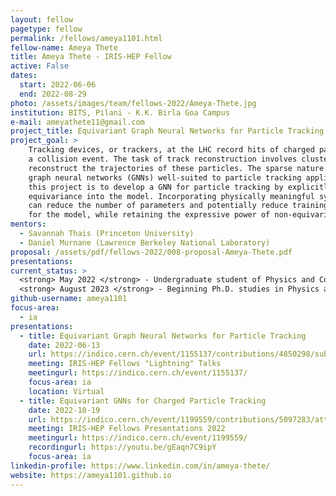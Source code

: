 ```yaml
---
layout: fellow
pagetype: fellow
permalink: /fellows/ameya1101.html
fellow-name: Ameya Thete
title: Ameya Thete - IRIS-HEP Fellow
active: False
dates:
  start: 2022-06-06
  end: 2022-08-29
photo: /assets/images/team/fellows-2022/Ameya-Thete.jpg
institution: BITS, Pilani - K.K. Birla Goa Campus
e-mail: ameyathete11@gmail.com
project_title: Equivariant Graph Neural Networks for Particle Tracking
project_goal: >
    Tracking devices, or trackers, at the LHC record hits of charged particles produced in
    a collision event. The task of track reconstruction involves clustering tracker hits to
    reconstruct the trajectories of these particles. The sparse nature of tracking data makes
    graph neural networks (GNNs) well-suited to particle tracking applications. The goal of
    this project is to develop a GNN for particle tracking by explicitly incorporating rotational
    equivariance into the model. Incorporating physically meaningful symmetries into the GNN
    can reduce the number of parameters and potentially reduce training and inference times
    for the model, while retaining the expressive power of non-equivariant GNNs.
mentors:
  - Savannah Thais (Princeton University)
  - Daniel Murnane (Lawrence Berkeley National Laboratory)
proposal: /assets/pdf/fellows-2022/008-proposal-Ameya-Thete.pdf
presentations:
current_status: >
  <strong> May 2022 </strong> - Undergraduate student of Physics and Computer Science at BITS, Pilani - K.K. Birla Goa Campus.
  <strong> August 2023 </strong> - Beginning Ph.D. studies in Physics at the University of Wisconsin-Madison.
github-username: ameya1101
focus-area:
  - ia
presentations:
  - title: Equivariant Graph Neural Networks for Particle Tracking
    date: 2022-06-13
    url: https://indico.cern.ch/event/1155137/contributions/4850298/subcontributions/385039/attachments/2461289/4219922/Ameya-Thete.pdf
    meeting: IRIS-HEP Fellows "Lightning" Talks
    meetingurl: https://indico.cern.ch/event/1155137/
    focus-area: ia
    location: Virtual
  - title: Equivariant GNNs for Charged Particle Tracking
    date: 2022-10-19
    url: https://indico.cern.ch/event/1199559/contributions/5097283/attachments/2531421/4355522/IRIS-HEP%20Presentation%20-%20Ameya.pdf
    meeting: IRIS-HEP Fellows Presentations 2022
    meetingurl: https://indico.cern.ch/event/1199559/
    recordingurl: https://youtu.be/gEaqn7C9ipY
    focus-area: ia
linkedin-profile: https://www.linkedin.com/in/ameya-thete/
website: https://ameya1101.github.io
---
```


